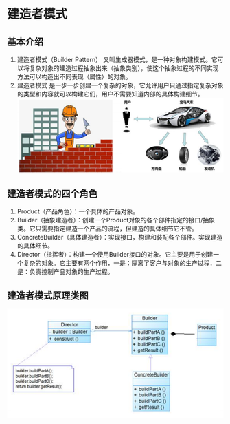# 建造者模式

## 基本介绍

1) 建造者模式（Builder Pattern） 又叫生成器模式，是一种对象构建模式。它可以将复杂对象的建造过程抽象出来（抽象类别），使这个抽象过程的不同实现方法可以构造出不同表现（属性）的对象。
2) 建造者模式 是一步一步创建一个复杂的对象，它允许用户只通过指定复杂对象的类型和内容就可以构建它们，用户不需要知道内部的具体构建细节。 \
   ![img.png](../../../resources/picture/img11.png)

## 建造者模式的四个角色

1) Product（产品角色）：一个具体的产品对象。
2) Builder（抽象建造者）：创建一个Product对象的各个部件指定的接口/抽象类。它只需要指定建造一个产品的流程，但建造的具体细节它不管。
3) ConcreteBuilder（具体建造者）：实现接口，构建和装配各个部件。实现建造的具体细节。
4) Director（指挥者）：构建一个使用Builder接口的对象。它主要是用于创建一个复杂的对象。它主要有两个作用，一是：隔离了客户与对象的生产过程，二是：负责控制产品对象的生产过程。

## 建造者模式原理类图

![img.png](../../../resources/picture/img12.png)